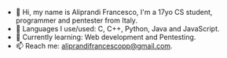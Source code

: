 - 👋 Hi, my name is Aliprandi Francesco, I'm a 17yo CS student, programmer and pentester from Italy.
- 👀 Languages I use/used: C, C++, Python, Java and JavaScript.
- 🌱 Currently learning: Web development and Pentesting.
- 📫 Reach me: <aliprandifrancescopp@gmail.com>.

<!---a
Fraxxone/Fraxxone is a ✨ special ✨ repository because its `README.md` (this file) appears on your GitHub profile.
You can click the Preview link to take a look at your changes.
--->
